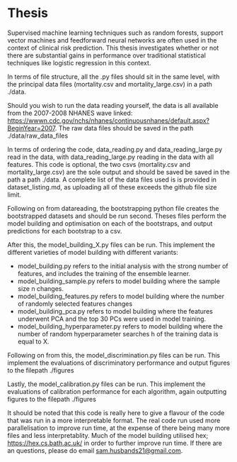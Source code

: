 # Thesis
Supervised machine learning techniques such as random forests, support vector machines and feedforward neural networks are often used in the context of clinical risk prediction. This thesis investigates whether or not there are substantial gains in performance over traditional statistical techniques like logistic regression in this context.

In terms of file structure, all the .py files should sit in the same level, with the principal data files (mortality.csv and mortality_large.csv) in a path ./data.

Should you wish to run the data reading yourself, the data is all available from the 2007-2008 NHANES wave linked: https://wwwn.cdc.gov/nchs/nhanes/continuousnhanes/default.aspx?BeginYear=2007. The raw data files should be saved in the path ./data/raw_data_files

In terms of ordering the code, data_reading.py and data_reading_large.py read in the data, with data_reading_large.py reading in the data with all features. This code is optional, the two csvs (mortality.csv and mortality_large.csv) are the sole output and should be saved  be saved in the path a path ./data.
A complete list of the data files used is is provided in dataset_listing.md, as uploading all of these exceeds the github file size limit.

Following on from datareading, the bootstrapping python file creates the bootstrapped datasets and should be run second. Theses files perform the model building and optimisation on each of the bootstraps, and output predictions for each bootstrap to a csv.

After this, the model_building_X.py files can be run. This implement the different varieties of model building with different variants:
- model_building.py refers to the initial analysis with the strong number of features, and includes the training of the ensemble learner.
- model_building_sample.py refers to model building where the sample size n changes.
- model_building_features.py refers to model building where the number of randomly selected features changes
- model_building_pca.py refers to model building where the features underwent PCA and the top 30 PCs were used in model training.
- model_building_hyperparameter.py refers to model building where the number of random hyperparameter searches h of the training data is equal to X.

Following on from this, the model_discrimination.py files can be run. This implement the evaluations of discriminatory performance and output figures to the filepath ./figures

Lastly, the model_calibration.py files can be run. This implement the evaluations of calibration performance for each algorithm, again outputting figures to the filepath ./figures

It should be noted that this code is really here to give a flavour of the code that was run in a more interpretable format. The real code run used more parallelisation to improve run time, at the expense of there being many more files and less interpretablity. Much of the model building utilised hex; https://hex.cs.bath.ac.uk/ in order to further improve run time. If there are an questions, please do email sam.husbands21@gmail.com.



